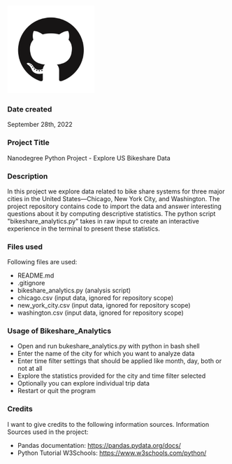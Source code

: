 <img src="GitHub-Mark.png" alt="drawing" width="200"/>

### Date created
September 28th, 2022

### Project Title
Nanodegree Python Project - Explore US Bikeshare Data

### Description
In this project we explore data related to bike share systems for three major
cities in the United States—Chicago, New York City, and Washington. The project
repository contains code to import the data and answer interesting questions
about it by computing descriptive statistics. The python script
"bikeshare_analytics.py" takes in raw input to create an interactive experience
in the terminal to present these statistics.

### Files used
Following files are used:
- README.md
- .gitignore
- bikeshare_analytics.py (analysis script)
- chicago.csv (input data, ignored for repository scope)
- new_york_city.csv (input data, ignored for repository scope)
- washington.csv (input data, ignored for repository scope)

### Usage of Bikeshare_Analytics
- Open and run bukeshare_analytics.py with python in bash shell
- Enter the name of the city for which you want to analyze data
- Enter time filter settings that should be applied like month, day, both or
  not at all
- Explore the statistics provided for the city and time filter selected
- Optionally you can explore individual trip data
- Restart or quit the program



### Credits
I want to give credits to the following information sources.
Information Sources used in the project:
- Pandas documentation: https://pandas.pydata.org/docs/
- Python Tutorial W3Schools: https://www.w3schools.com/python/

